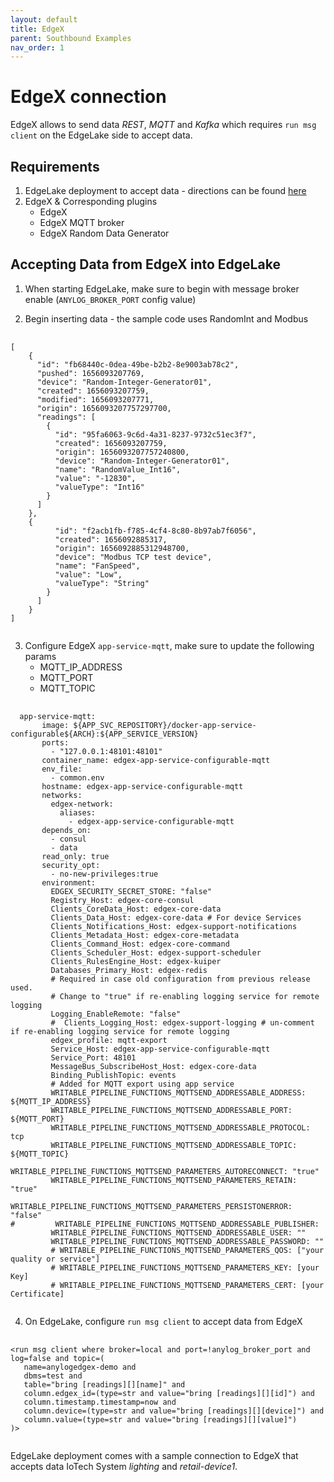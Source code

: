 ```yaml
---
layout: default
title: EdgeX 
parent: Southbound Examples
nav_order: 1
---
```

# EdgeX connection 

EdgeX allows to send data _REST_, _MQTT_ and _Kafka_ which requires `run msg client` on the EdgeLake 
side to accept data. 

## Requirements 
1. EdgeLake deployment to accept data - directions can be found [here](https://github.com/EdgeLake/docker-compose)
2. EdgeX & Corresponding plugins 
    * EdgeX 
    * EdgeX MQTT broker 
    * EdgeX Random Data Generator

## Accepting Data from EdgeX into EdgeLake
1. When starting EdgeLake, make sure to begin with message broker enable (`ANYLOG_BROKER_PORT` config value)

2. Begin inserting data - the sample code uses RandomInt and Modbus
<pre>
    <code>
[
    {
      "id": "fb68440c-0dea-49be-b2b2-8e9003ab78c2",
      "pushed": 1656093207769,
      "device": "Random-Integer-Generator01",
      "created": 1656093207759,
      "modified": 1656093207771,
      "origin": 1656093207757297700,
      "readings": [
        {
          "id": "95fa6063-9c6d-4a31-8237-9732c51ec3f7",
          "created": 1656093207759,
          "origin": 1656093207757240800,
          "device": "Random-Integer-Generator01",
          "name": "RandomValue_Int16",
          "value": "-12830",
          "valueType": "Int16"
        }
      ]
    },
    {
          "id": "f2acb1fb-f785-4cf4-8c80-8b97ab7f6056",
          "created": 1656092885317,
          "origin": 1656092885312948700,
          "device": "Modbus TCP test device",
          "name": "FanSpeed",
          "value": "Low",
          "valueType": "String"
        }
      ]
    }
]
    </code>
</pre>

3. Configure EdgeX `app-service-mqtt`, make sure to update the following params
    * MQTT_IP_ADDRESS
    * MQTT_PORT
    * MQTT_TOPIC
<pre>
    <code>
  app-service-mqtt:
       image: ${APP_SVC_REPOSITORY}/docker-app-service-configurable${ARCH}:${APP_SERVICE_VERSION}
       ports:
         - "127.0.0.1:48101:48101"
       container_name: edgex-app-service-configurable-mqtt
       env_file:
         - common.env
       hostname: edgex-app-service-configurable-mqtt
       networks:
         edgex-network:
           aliases:
             - edgex-app-service-configurable-mqtt
       depends_on:
         - consul
         - data
       read_only: true
       security_opt:
         - no-new-privileges:true
       environment:
         EDGEX_SECURITY_SECRET_STORE: "false"
         Registry_Host: edgex-core-consul
         Clients_CoreData_Host: edgex-core-data
         Clients_Data_Host: edgex-core-data # For device Services
         Clients_Notifications_Host: edgex-support-notifications
         Clients_Metadata_Host: edgex-core-metadata
         Clients_Command_Host: edgex-core-command
         Clients_Scheduler_Host: edgex-support-scheduler
         Clients_RulesEngine_Host: edgex-kuiper
         Databases_Primary_Host: edgex-redis
         # Required in case old configuration from previous release used.
         # Change to "true" if re-enabling logging service for remote logging
         Logging_EnableRemote: "false"
         #  Clients_Logging_Host: edgex-support-logging # un-comment if re-enabling logging service for remote logging
         edgex_profile: mqtt-export
         Service_Host: edgex-app-service-configurable-mqtt
         Service_Port: 48101
         MessageBus_SubscribeHost_Host: edgex-core-data
         Binding_PublishTopic: events
         # Added for MQTT export using app service
         WRITABLE_PIPELINE_FUNCTIONS_MQTTSEND_ADDRESSABLE_ADDRESS: ${MQTT_IP_ADDRESS}
         WRITABLE_PIPELINE_FUNCTIONS_MQTTSEND_ADDRESSABLE_PORT: ${MQTT_PORT}
         WRITABLE_PIPELINE_FUNCTIONS_MQTTSEND_ADDRESSABLE_PROTOCOL: tcp
         WRITABLE_PIPELINE_FUNCTIONS_MQTTSEND_ADDRESSABLE_TOPIC: ${MQTT_TOPIC}
         WRITABLE_PIPELINE_FUNCTIONS_MQTTSEND_PARAMETERS_AUTORECONNECT: "true"
         WRITABLE_PIPELINE_FUNCTIONS_MQTTSEND_PARAMETERS_RETAIN: "true"
         WRITABLE_PIPELINE_FUNCTIONS_MQTTSEND_PARAMETERS_PERSISTONERROR: "false"
#         WRITABLE_PIPELINE_FUNCTIONS_MQTTSEND_ADDRESSABLE_PUBLISHER:
         WRITABLE_PIPELINE_FUNCTIONS_MQTTSEND_ADDRESSABLE_USER: ""
         WRITABLE_PIPELINE_FUNCTIONS_MQTTSEND_ADDRESSABLE_PASSWORD: ""
         # WRITABLE_PIPELINE_FUNCTIONS_MQTTSEND_PARAMETERS_QOS: ["your quality or service"]
         # WRITABLE_PIPELINE_FUNCTIONS_MQTTSEND_PARAMETERS_KEY: [your Key]  
         # WRITABLE_PIPELINE_FUNCTIONS_MQTTSEND_PARAMETERS_CERT: [your Certificate]
    </code>
</pre>

4. On EdgeLake, configure `run msg client` to accept data from EdgeX
<pre>
    <code>
&lt;run msg client where broker=local and port=!anylog_broker_port and log=false and topic=(
   name=anylogedgex-demo and 
   dbms=test and 
   table="bring [readings][][name]" and 
   column.edgex_id=(type=str and value="bring [readings][][id]") and 
   column.timestamp.timestamp=now and 
   column.device=(type=str and value="bring [readings][][device]") and
   column.value=(type=str and value="bring [readings][][value]")
)&gt;
    </code>
</pre>

EdgeLake deployment comes with a sample connection to EdgeX that accepts data IoTech System _lighting_ and _retail-device1_.
